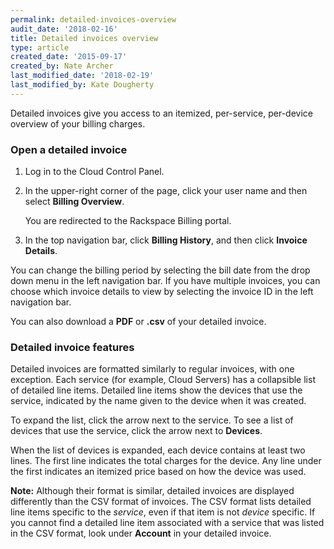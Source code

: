```yaml
---
permalink: detailed-invoices-overview
audit_date: '2018-02-16'
title: Detailed invoices overview
type: article
created_date: '2015-09-17'
created_by: Nate Archer
last_modified_date: '2018-02-19'
last_modified_by: Kate Dougherty
---
```


Detailed invoices give you access to an itemized, per-service, per-device overview of your billing charges.

### Open a detailed invoice

1. Log in to the Cloud Control Panel.

2. In the upper-right corner of the page, click your user name and then select **Billing Overview**.

   You are redirected to the Rackspace Billing portal.

3. In the top navigation bar, click **Billing History**, and then click **Invoice Details**.

You can change the billing period by selecting the bill date from the drop down menu in the left navigation bar. If you have multiple invoices, you can choose which invoice details to view by selecting the invoice ID in the left navigation bar.

You can also download a **PDF** or **.csv** of your detailed invoice.

### Detailed invoice features

Detailed invoices are formatted similarly to regular invoices, with
one exception. Each service (for example, Cloud Servers) has a
collapsible list of detailed line items. Detailed line items show the
devices that use the service, indicated by the name given to the device
when it was created.

To expand the list, click the arrow next to the service. To see a list of devices that use the service, click the arrow next to **Devices**.

When the list of devices is expanded, each device contains at least two
lines. The first line indicates the total charges for the device. Any
line under the first indicates an itemized price based on how the device
was used.

**Note:** Although their format is similar, detailed invoices are
displayed differently than the CSV format of invoices. The CSV format
lists detailed line items specific to the *service*, even if that item
is not *device* specific. If you cannot find a detailed line item
associated with a service that was listed in the CSV format, look under
**Account** in your detailed invoice.
